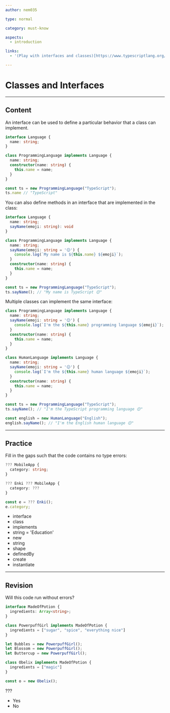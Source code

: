 ```yaml
---
author: nem035

type: normal

category: must-know

aspects:
  - introduction

links:
  - '(Play with interfaces and classes)[https://www.typescriptlang.org/play/index.html?ssl=1&ssc=1&pln=30&pc=58#code/JYOwLgpgTgZghgYwgAgDJxAcwK50ygbwChlkQ4BbCALmQGcwpRMBuE+uATwDlKIAKCBQD2AK2C0GTLAEpaAN2HAAJkQC+RIggA2cOnWQAFKMMxRKFZuiy58yYBQAO2oRHAHrOPIXbkqkxmY2UjouXipBEXEA6UxkAF5kAHJAXg3AKD2kmWRiUlIEYRA6YRcAOm1TfgADAEkkimQwAAsUABICJuA6Er8INWRHEzMLZmRdG29kNqExYDVKmWDkDTyCqWwEMGEofh6Y5iyc3I6unoSyPkWNDS1VsAaDRJAIAHcjQfMKSyxPWwEAIgAKpxHBAAMoIJiOMB-BZEMBdUI8Pj8BbIAD0aOQf1q9SaKCBIPBkLuA1MHy+cTGXjs6T+mh0egMAAlsBQMD8Jg5nK53GgMNSfKRdvRAlhFojwgJptERbEzqkMgd2CtCsUIGUKjU6g1mpN2o1Ot0+H1GqyMKN+b89dLZvNLux8oVGOtNtthVJ9tllTrDadHhd2Fd6bdkG5MNpOo0zk9Xiy2SAOfh+H8AKJYCN0RowthhjONEoS5GojFYnE6lBp8OR5Cm+MW8Y0tJ-IA]{website}'

---
```


# Classes and Interfaces

---
## Content

An interface can be used to define a particular behavior that a class can implement.

```ts
interface Language {
  name: string;
}

class ProgrammingLanguage implements Language {
  name: string;
  constructor(name: string) {
    this.name = name;
  }
}

const ts = new ProgrammingLanguage("TypeScript");
ts.name // "TypeScript"
```

You can also define methods in an interface that are implemented in the class:

```ts
interface Language {
  name: string;
  sayName(emoji: string): void
}

class ProgrammingLanguage implements Language {
  name: string;
  sayName(emoji: string = '😊') {
    console.log(`My name is ${this.name} ${emoji}`);
  }
  constructor(name: string) {
    this.name = name;
  }
}

const ts = new ProgrammingLanguage("TypeScript");
ts.sayName(); // "My name is TypeScript 😊"
```

Multiple classes can implement the same interface:

```ts
class ProgrammingLanguage implements Language {
  name: string;
  sayName(emoji: string = '😊') {
    console.log(`I'm the ${this.name} programming language ${emoji}`);
  }
  constructor(name: string) {
    this.name = name;
  }
}

class HumanLanguage implements Language {
  name: string;
  sayName(emoji: string = '😊') {
    console.log(`I'm the ${this.name} human language ${emoji}`);
  }
  constructor(name: string) {
    this.name = name;
  }
}

const ts = new ProgrammingLanguage("TypeScript");
ts.sayName(); // "I'm the TypeScript programming language 😊"

const english = new HumanLanguage("English");
english.sayName(); // "I'm the English human language 😊"
```

---
## Practice

Fill in the gaps such that the code contains no type errors:

```ts
??? MobileApp {
  category: string;
}

??? Enki ??? MobileApp {
  category: ???
}

const e = ??? Enki();
e.category;
```

* interface
* class
* implements
* string = 'Education'
* new
* string
* shape
* definedBy
* create
* instantiate

---
## Revision

Will this code run without errors?

```ts
interface MadeOfPotion {
  ingredients: Array<string>;
}

class PowerpuffGirl implements MadeOfPotion {
  ingredients = ["sugar", "spice", "everything nice"]
}

let Bubbles = new PowerpuffGirl();
let Blossom = new PowerpuffGirl();
let Buttercup = new PowerpuffGirl();

class Obelix implements MadeOfPotion {
  ingredients = ["magic"]
}

const o = new Obelix();
```

???

* Yes
* No
